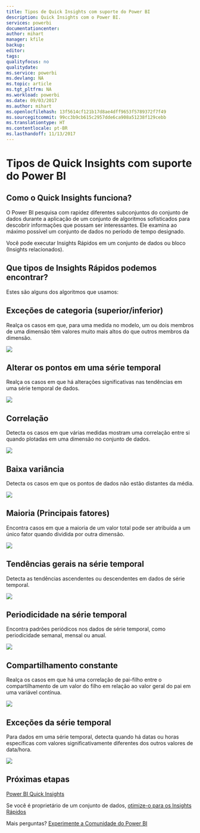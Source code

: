 ```yaml
---
title: Tipos de Quick Insights com suporte do Power BI
description: Quick Insights com o Power BI.
services: powerbi
documentationcenter: 
author: mihart
manager: kfile
backup: 
editor: 
tags: 
qualityfocus: no
qualitydate: 
ms.service: powerbi
ms.devlang: NA
ms.topic: article
ms.tgt_pltfrm: NA
ms.workload: powerbi
ms.date: 09/03/2017
ms.author: mihart
ms.openlocfilehash: 13f5614cf121b17d8ae4dff9653f5789372f7f49
ms.sourcegitcommit: 99cc3b9cb615c2957dde6ca908a51238f129cebb
ms.translationtype: HT
ms.contentlocale: pt-BR
ms.lasthandoff: 11/13/2017
---
```

# <a name="types-of-quick-insights-supported-by-power-bi"></a>Tipos de Quick Insights com suporte do Power BI
## <a name="how-does-quick-insights-work"></a>Como o Quick Insights funciona?
O Power BI pesquisa com rapidez diferentes subconjuntos do conjunto de dados durante a aplicação de um conjunto de algoritmos sofisticados para descobrir informações que possam ser interessantes. Ele examina ao máximo possível um conjunto de dados no período de tempo designado.

Você pode executar Insights Rápidos em um conjunto de dados ou bloco (Insights relacionados).   

## <a name="what-types-of-quick-insights-can-we-find"></a>Que tipos de Insights Rápidos podemos encontrar?
Estes são alguns dos algoritmos que usamos:

## <a name="category-outliers-topbottom"></a>Exceções de categoria (superior/inferior)
Realça os casos em que, para uma medida no modelo, um ou dois membros de uma dimensão têm valores muito mais altos do que outros membros da dimensão.  

![](media/service-insight-types/pbi_auto_insight_types_category_outliers.png)

## <a name="change-points-in-a-time-series"></a>Alterar os pontos em uma série temporal
Realça os casos em que há alterações significativas nas tendências em uma série temporal de dados.

![](media/service-insight-types/pbi_auto_insight_types_changepoint.png)

## <a name="correlation"></a>Correlação
Detecta os casos em que várias medidas mostram uma correlação entre si quando plotadas em uma dimensão no conjunto de dados.

![](media/service-insight-types/pbi_auto_insight_types_correlation.png)

## <a name="low-variance"></a>Baixa variância
Detecta os casos em que os pontos de dados não estão distantes da média.

![](media/service-insight-types/power-bi-low-variance.png)

## <a name="majority-major-factors"></a>Maioria (Principais fatores)
Encontra casos em que a maioria de um valor total pode ser atribuída a um único fator quando dividida por outra dimensão.  

![](media/service-insight-types/pbi_auto_insight_types_majority.png)

## <a name="overall-trends-in-time-series"></a>Tendências gerais na série temporal
Detecta as tendências ascendentes ou descendentes em dados de série temporal.

![](media/service-insight-types/pbi_auto_insight_types_trend.png)

## <a name="seasonality-in-time-series"></a>Periodicidade na série temporal
Encontra padrões periódicos nos dados de série temporal, como periodicidade semanal, mensal ou anual.

![](media/service-insight-types/pbi_auto_insight_types_seasonality_new.png)

## <a name="steady-share"></a>Compartilhamento constante
Realça os casos em que há uma correlação de pai-filho entre o compartilhamento de um valor do filho em relação ao valor geral do pai em uma variável contínua.

![](media/service-insight-types/pbi_auto_insight_types_steadyshare.png)

## <a name="time-series-outliers"></a>Exceções da série temporal
Para dados em uma série temporal, detecta quando há datas ou horas específicas com valores significativamente diferentes dos outros valores de data/hora.

![](media/service-insight-types/pbi_auto_insight_types_time_series_outliers.png)

## <a name="next-steps"></a>Próximas etapas
[Power BI Quick Insights](service-insights.md)

Se você é proprietário de um conjunto de dados, [otimize-o para os Insights Rápidos](service-insights-optimize.md)

Mais perguntas? [Experimente a Comunidade do Power BI](http://community.powerbi.com/)


